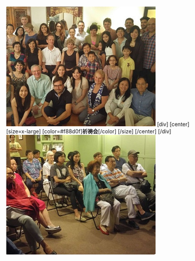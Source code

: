 ![](devmeet1.jpg)
[div]
[center]
[size=x-large]
[color=#f88d0f]**祈祷会**[/color]
[/size]
[/center]
[/div]
![](devmeet2.jpg)
